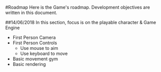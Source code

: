 #Roadmap
Here is the Game's roadmap.
Development objectives are written in this document.

##14/06/2018
In this section, focus is on the playable character & Game Engine
- First Person Camera
- First Person Controls
  - Use mouse to aim
  - Use keyboard to move
- Basic movement gym
- Basic rendering
